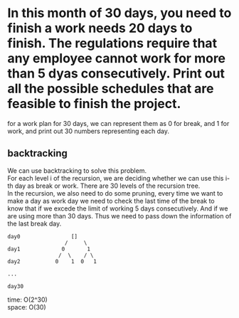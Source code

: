 # In this month of 30 days, you need to finish a work needs 20 days to finish. The regulations require that any employee cannot work for more than 5 dyas consecutively. Print out all the possible schedules that are feasible to finish the project.
for a work plan for 30 days, we can represent them as 0 for break, and 1 for work, and print out 30 numbers representing each day.

## backtracking
We can use backtracking to solve this problem.<br>
For each level i of the recursion, we are deciding whether we can use this i-th day as break or work. There are 30 levels of the recursion tree.<br>
In the recursion, we also need to do some pruning, every time we want to make a day as work day we need to check the last time of the break to know that if we excede the limit of working 5 days consecutively. And if we are using more than 30 days. Thus we need to pass down the information of the last break day.<br>


	day0				[]
				      /     \
	day1             0       1
                    /  \    / \ 
	day2           0    1  0   1

	...

	day30

time: O(2^30)<br>
space: O(30)
